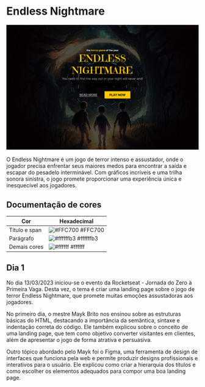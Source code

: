 
# Endless Nightmare

![Logo](https://github.com/HugoHendrix/endless-nightmare-landing-page/blob/main/imagens/Horror%20Game%20Landing%20Page.jpg?raw=true)



O Endless Nightmare é um jogo de terror intenso e assustador, onde o jogador precisa enfrentar seus maiores medos para encontrar a saída e escapar do pesadelo interminável. Com gráficos incríveis e uma trilha sonora sinistra, o jogo promete proporcionar uma experiência única e inesquecível aos jogadores.



## Documentação de cores

| Cor               | Hexadecimal                                                |
| ----------------- | ---------------------------------------------------------------- |
| Título e span       | ![#FFC700](https://via.placeholder.com/10/ffc700?text=+) #FFC700 |
| Parágrafo       | ![#ffffffb3](https://via.placeholder.com/10/ffffffb3?text=+) #ffffffb3 |
| Demais cores      | ![#ffffff](https://via.placeholder.com/10/ffffff?text=+) #ffffff |







## Dia 1

No dia 13/03/2023 iniciou-se o evento da Rocketseat - Jornada do Zero à Primeira Vaga. Desta vez, o tema é criar uma landing page sobre o jogo de terror Endless Nightmare, que promete muitas emoções assustadoras aos jogadores.

No primeiro dia, o mestre Mayk Brito nos ensinou sobre as estruturas básicas do HTML, destacando a importância da semântica, sintaxe e indentação correta do código. Ele também explicou sobre o conceito de uma landing page, que tem como objetivo converter visitantes em clientes, além de apresentar o jogo de forma atrativa e persuasiva.

Outro tópico abordado pelo Mayk foi o Figma, uma ferramenta de design de interfaces que funciona pela web e permite produzir designs profissionais e interativos para o usuário. Ele explicou como criar a hierarquia dos títulos e como escolher os elementos adequados para compor uma boa landing page.

